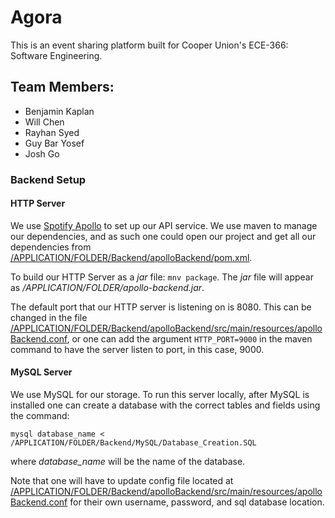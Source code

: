 # Agora

This is an event sharing platform built for Cooper Union's ECE-366: Software Engineering.

## Team Members:
* Benjamin Kaplan
* Will Chen
* Rayhan Syed
* Guy Bar Yosef
* Josh Go


### Backend Setup

#### HTTP Server

We use [Spotify Apollo](https://github.com/spotify/apollo) to set up our API service.
We use maven to manage our dependencies, and as such one could open our project and get all our dependencies from [/APPLICATION/FOLDER/Backend/apolloBackend/pom.xml](https://github.com/chenwill98/ECE-366-Agora/blob/master/Backend/apolloBackend/pom.xml).

To build our HTTP Server as a *jar* file: `mnv package`. The *jar* file will appear as */APPLICATION/FOLDER/apollo-backend.jar*.

The default port that our HTTP server is listening on is 8080. This can be changed in the file [/APPLICATION/FOLDER/Backend/apolloBackend/src/main/resources/apolloBackend.conf](https://github.com/chenwill98/ECE-366-Agora/blob/master/Backend/apolloBackend/src/main/resources/apolloBackend.conf), or one can add the argument `HTTP_PORT=9000` in the maven command to have the server listen to port, in this case, 9000.


#### MySQL Server

We use MySQL for our storage. To run this server locally, after MySQL is installed one can create a database with the correct tables and fields using the command:
```
mysql database_name < /APPLICATION/FOLDER/Backend/MySQL/Database_Creation.SQL
```
where *database_name* will be the name of the database.

Note that one will have to update config file located at [/APPLICATION/FOLDER/Backend/apolloBackend/src/main/resources/apolloBackend.conf](https://github.com/chenwill98/ECE-366-Agora/blob/master/Backend/apolloBackend/src/main/resources/apolloBackend.conf) for their own username, password, and sql database location.
